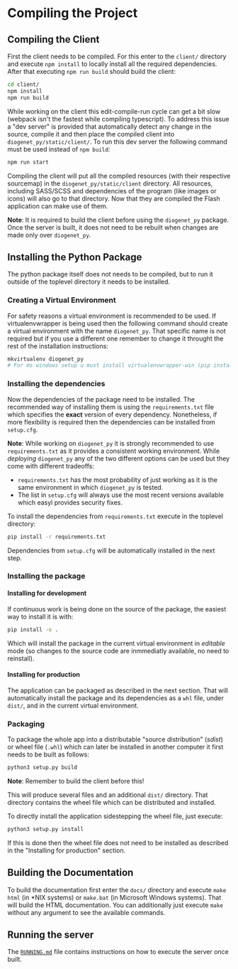 # Compiling the Project #

## Compiling the Client ##

First the client needs to be compiled. For this enter to the `client/`
directory and execute `npm install` to locally install all the required
dependencies. After that executing `npm run build` should build the client:

```sh
cd client/
npm install
npm run build
```

While working on the client this edit-compile-run cycle can get a bit slow
(webpack isn't the fastest while compiling typescript). To address this issue
a "dev server" is provided that automatically detect any change in the
source, compile it and then place the compiled client into
`diogenet_py/static/client/`. To run this dev server the following command
must be used instead of `npm build`:

```sh
npm run start
```

Compiling the client will put all the compiled resources (with their respective
sourcemap) in the `diogenet_py/static/client` directory. All resources,
including SASS/SCSS and dependencies of the program (like images or icons)
will also go to that directory. Now that they are compiled the Flash
application can make use of them.

**Note**: It is required to build the client before using the `diogenet_py`
package. Once the server is built, it does not need to be rebuilt when changes
are made only over `diogenet_py`.

## Installing the Python Package ##

The python package itself does not needs to be compiled, but to run it outside
of the toplevel directory it needs to be installed.

### Creating a Virtual Environment ###

For safety reasons a virtual environment is recommended to be used. If
virtualenvwrapper is being used then the following command should create a
virtual environment with the name `diogenet_py`. That specific name is not
required but if you use a different one remember to change it throught the rest
of the installation instructions:

```sh
mkvirtualenv diogenet_py
# For ms windows setup u must install virtualenvwrapper-win (pip install virtualenvwrapper-win)
```

### Installing the dependencies ###

Now the dependencies of the package need to be installed. The recommended way
of installing them is using the `requirements.txt` file which specifies the **exact**
version of every dependency. Nonetheless, if more flexibility is required then the
dependencies can be installed from `setup.cfg`.

**Note**: While working on `diogenet_py` it is strongly recommended to use
`requirements.txt` as it provides a consistent working environment. While
*deploying* `diogenet_py` any of the two different options can be used but
they come with different tradeoffs:

- `requirements.txt` has the most probability of just working as it is the same
  environment in which `diogenet_py` is tested.
- The list in `setup.cfg` will always use the most recent versions available
  which easyl provides security fixes.

To install the dependencies from `requirements.txt` execute in the toplevel
directory:

```sh
pip install -r requirements.txt
```

Dependencies from `setup.cfg` will be automatically installed in the next step.

### Installing the package ###

#### Installing for development ####

If continuous work is being done on the source of the package, the easiest
way to install it is with:

```sh
pip install -e .
```

Which will install the package in the current virtual environment in *editable*
mode (so changes to the source code are inmmediatly available, no need to
reinstall).

#### Installing for production ####

The application can be packaged as described in the next section.  That will
automatically install the package and its dependencies as a `whl` file, under
`dist/`, and in the current virtual environment.

### Packaging ###

To package the whole app into a distributable "source distribution" (*sdist*)
or wheel file (`.whl`) which can later be installed in another computer it
first needs to be built as follows:

```sh
python3 setup.py build
```

**Note**: Remember to build the client before this!

[//]: # (How should I build the client?)

This will produce several files and an additional `dist/` directory. That
directory contains the wheel file which can be distributed and installed.

To directly install the application sidestepping the wheel file, just execute:

```sh
python3 setup.py install
```

If this is done then the wheel file does not need to be installed as
described in the "Installing for production" section.

## Building the Documentation ##

To build the documentation first enter the `docs/` directory and execute
`make html` (in \*NIX systems) or `make.bat` (in Microsoft Windows systems).
That will build the HTML documentation. You can additionally just execute
`make` without any argument to see the available commands.

## Running the server ##

The [`RUNNING.md`](RUNNING.md) file contains instructions on how to execute the
server once built.
